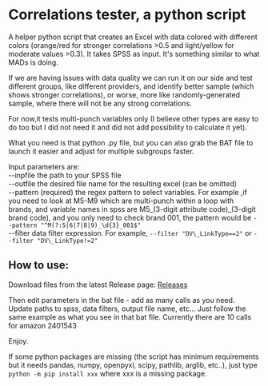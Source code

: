 # Correlations tester, a python script
A helper python script that creates an Excel with data colored with different colors (orange/red for stronger correlations >0.5 and light/yellow for moderate values >0.3). It takes SPSS as input. It's something similar to what MADs is doing.

If we are having issues with data quality we can run it on our side and test different groups, like different providers, and identify better sample (which shows stronger correlations), or worse, more like randomly-generated sample, where there will not be any strong correlations.

For now,it tests multi-punch variables only (I believe other types are easy to do too but I did not need it and did not add possibility to calculate it yet).

What you need is that python .py file, but you can also grab the BAT file to launch it easier and adjust for multiple subgroups faster.

Input parameters are:  
--inpfile the path to your SPSS file  
--outfile the desired file name for the resulting excel (can be omitted)  
--pattern (required)  the regex pattern to select variables. For example ,if you need to look at M5-M9 which are multi-punch within a loop with brands, and variable names in spss are M5\_(3-digit attribute code)\_(3-digit brand code), and you only need to check brand 001, the pattern would be `--pattern "^M(?:5|6|7|8|9)_\d{3}_001$"`  
--filter data filter expression. For example, `--filter "DV\_LinkType==2"` or `--filter "DV\_LinkType!=2"`

## How to use:

Download files from the latest Release page:
[Releases](../../releases/latest)

Then edit parameters in the bat file - add as many calls as you need. Update paths to spss, data filters, output file name, etc... Just follow the same example as what you see in that bat file. Currently there are 10 calls for amazon 2401543

Enjoy.

If some python packages are missing (the script has minimum requirements but it needs pandas, numpy, openpyxl, scipy, pathlib, arglib, etc..), just type
`python -m pip install xxx`
where xxx is a missing package.

